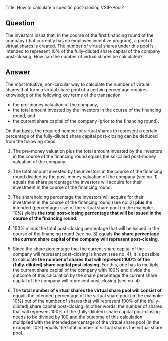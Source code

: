 Title: How to calculate a specific post-closing VSIP-Pool?

## Question

The investors insist that, in the course of the first financing round of the company (that currently has no employee incentive program), a pool of virtual shares is created. The number of virtual shares under this pool is intended to represent 10% of the fully-diluted share capital of the company post-closing. How can the number of virtual shares be calculated?

## Answer

The most intuitive, non-circular way to calculate the number of virtual shares that form a virtual share pool of a certain percentage requires knowledge of the following key terms of the transaction:

- the pre-money valuation of the company,
- the total amount invested by the investors in the course of the financing round, and
- the current share capital of the company (prior to the financing round).

On that basis, the required number of virtual shares to represent a certain percentage of the fully-diluted share capital post-closing can be deduced from the following steps:

1. The pre-money valuation plus the total amount invested by the investors in the course of the financing round equals the so-called post-money valuation of the company.

2. The total amount invested by the investors in the course of the financing round divided by the post-money valuation of the company (see no. 1) equals the share percentage the investors will acquire for their investment in the course of the financing round.

3. The shareholding percentage the investors will acquire for their investment in the course of the financing round (see no. 2) __plus__ the intended (percentage) size of the virtual share pool (in the example: 10%) yields __the total post-closing percentage that will be issued in the course of the financing round__.

4. 100% minus the total post-closing percentage that will be issued in the course of the financing round (see no. 3) equals __the share percentage the current share capital of the company will represent post-closing__.

5. Since the share percentage that the current share capital of the company will represent post-closing is known (see no. 4), it is possible to calculate __the number of shares that will represent 100% of the (fully-diluted) share capital post-closing__. For this, one has to multiply the current share capital of the company with 100% and divide the outcome of this calculation by the share percentage the current share capital of the company will represent post-closing (see no. 4).

6. The __total number of virtual shares the virtual share pool will consist of__ equals the intended percentage of the virtual share pool (in the example: 10%) out of the number of shares that will represent 100% of the (fully-diluted) share capital post-closing. In other words: the number of shares that will represent 100% of the (fully-diluted) share capital post-closing needs to be divided by 100 and the outcome of this calculation multiplied with the intended percentage of the virtual share pool (in the example: 10%) equals the total number of virtual shares the virtual share pool.





